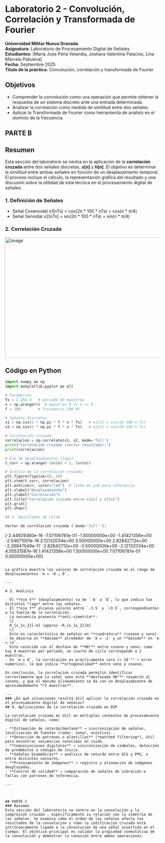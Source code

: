 # Laboratorio 2 - Convolución, Correlación y Transformada de Fourier
**Universidad Militar Nueva Granada**  
**Asignatura:** Laboratorio de Procesamiento Digital de Señales  
**Estudiantes:** [Maria Jose Peña Velandia, Joshara Valentina Palacios, Lina Marcela Pabuena]  
**Fecha:** Septiembre 2025  
**Título de la práctica:** Convolución, correlación y transformada de Fourier

## Objetivos
- Comprender la convolución como una operación que permite obtener la respuesta de un sistema discreto ante una entrada determinada.
- Analizar la correlación como medida de similitud entre dos señales.
- Aplicar la Transformada de Fourier como herramienta de análisis en el dominio de la frecuencia.
## PARTE B

##  Resumen

Esta sección del laboratorio se centra en la aplicación de la **correlación cruzada** entre dos señales discretas, **$x[n]$** y **$h[n]$**. El objetivo es determinar la similitud entre ambas señales en función de un desplazamiento temporal. El proceso incluye el cálculo, la representación gráfica del resultado y una discusión sobre la utilidad de esta técnica en el procesamiento digital de señales.

### 1. Definición de Señales
- Señal Cosenoidal
  x1[nTs] = cos(2π * 100 * nTs) = cos(n * π/4)  
- Señal Senoidal
  x2[nTs] = sin(2π * 100 * nTs) = sin(n * π/4)

### 2. Correlación Cruzada
<img width="689" height="393" alt="image" src="https://github.com/user-attachments/assets/8250ec23-9857-4f87-b1a8-dd81d334ff54" />

## Código en Python

```python
import numpy as np
import matplotlib.pyplot as plt

# Parámetros
Ts = 1.25e-3   # periodo de muestreo
n = np.arange(9)  # muestras 0 <= n <= 8
f = 100        # frecuencia 100 Hz

# Señales discretas
x1 = np.cos(2 * np.pi * f * n * Ts)   # x1[n] = cos(2π·100·n·Ts)
x2 = np.sin(2 * np.pi * f * n * Ts)   # x2[n] = sin(2π·100·n·Ts)

# Correlación cruzada
correlacion = np.correlate(x1, x2, mode='full')
print("Correlación cruzada (vector resultado):")
print(correlacion)

# Eje de desplazamientos (lags)
t_corr = np.arange(-len(n) + 1, len(n))

# Gráfica de la correlación cruzada
plt.figure(figsize=(8, 4))
plt.stem(t_corr, correlacion)
plt.axhline(0, color="red")  # línea en y=0 para referencia
plt.xlabel("Desplazamiento")
plt.ylabel("Correlación")
plt.title("Correlación cruzada entre x1[n] y x2[n]")
plt.grid()
plt.show()

## 2. Resultados de Colab

Vector de correlación cruzada (`mode='full'`):

```
[-2.44929360e-16 -7.07106781e-01 -1.50000000e+00 -1.41421356e+00
 -2.54671001e-16  2.12132034e+00  3.50000000e+00  2.82842712e+00
 -2.28847549e-17 -2.82842712e+00 -3.50000000e+00 -2.12132034e+00
  4.55531587e-16  1.41421356e+00  1.50000000e+00  7.07106781e-01
  0.00000000e+00]
```

La gráfica muestra los valores de correlación cruzada en el rango de desplazamientos `m = -8 … 8`.

---

# 3. Análisis

- El **eje X** (desplazamiento) va de `-8` a `8`, lo que indica los distintos *lags* entre las señales.  
- El **eje Y** alcanza valores entre `-3.5` y `+3.5`, correspondientes a la fuerza de la correlación.  
- La secuencia presenta **anti-simetría**:  
  \[
  R_{x_1x_2}[-m] \approx -R_{x_1x_2}[m]
  \]
  Esto es característico de señales en **cuadratura** (coseno y seno).  
- Se observa un **máximo** alrededor de `m = -2` y un **mínimo** en `m = +2`.  
  Esto coincide con el desfase de **90°** entre coseno y seno: como hay 8 muestras por periodo, un cuarto de ciclo corresponde a 2 muestras.  
- En `m = 0`, la correlación es prácticamente cero (≈ 10⁻¹⁶ → error numérico), lo que indica **ortogonalidad** entre seno y coseno.  

En conclusión, la correlación cruzada permitió identificar correctamente que la señal seno está **desfasada 90°** respecto al coseno, y que el máximo alineamiento se da con un desplazamiento de aproximadamente **2 muestras**.

---
### ¿En qué situaciones resulta útil aplicar la correlación cruzada en el procesamiento digital de señales?
## 4. Aplicaciones de la correlación cruzada en DSP

La correlación cruzada es útil en múltiples contextos de procesamiento digital de señales, como:

- **Estimación de retardo/desfase** → sincronización de señales, localización de fuentes (radar, sonar, acústica).  
- **Detección de patrones o plantillas** (*matched filtering*), útil para encontrar secuencias conocidas en ruido.  
- **Comunicaciones digitales** → sincronización de símbolos, detección de preámbulos o códigos de inicio.  
- **Señales biomédicas** → análisis de retardo entre ECG y PPG, o entre distintos sensores.  
- **Procesamiento de imágenes** → registro y alineación de imágenes desplazadas.  
- **Control de calidad** → comparación de señales de vibración o fallas con patrones de referencia.

---



## PARTE C 
### Resumen 
Esta sección del laboratorio se centra en la convolución y la compresión cruzada , específicamente su relación con la simetría de las señales. Se examina cómo el orden de las señales afecta los resultados de la convolución y cómo la codificación cruzada está intrínsecamente ligada a la convolución de una señal invertida en el tiempo. El objetivo principal es validar la propiedad conmutativa de la convolución y demostrar la conexión entre ambas operaciones.
